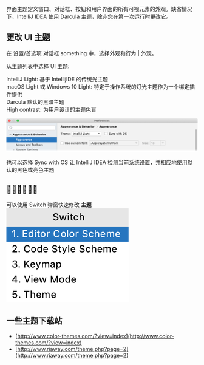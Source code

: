 界面主题定义窗口、对话框、按钮和用户界面的所有可视元素的外观。缺省情况下，IntelliJ IDEA 使用 Darcula 主题，除非您在第一次运行时更改它。

## 更改 UI 主题

在 设置/首选项 对话框 something 中，选择外观和行为 | 外观。

从主题列表中选择 UI 主题:

IntelliJ Light: 基于 IntellijIDE 的传统光主题<br />macOS Light 或 Windows 10 Light: 特定于操作系统的灯光主题作为一个绑定插件提供<br />Darcula 默认的黑暗主题<br />High contrast: 为用户设计的主题色盲

![theme-settings.png](images/update-theme-idea/3e87a1470ad36d3a6d51e7ec727092f1.png)

也可以选择 Sync with OS 让 IntelliJ IDEA 检测当前系统设置，并相应地使用默认的黑色或亮色主题

## 🧐👩‍💻🙋🏻‍♂️

可以使用 Switch 弹窗快速修改 **主题**<br />![image-20201209005129706.png](images/update-theme-idea/b443a609249963e3b9fd1cc673f4e4bf.png)

## 一些主题下载站

- [http://www.color-themes.com/?view=index](http://www.color-themes.com/?view=index)
- [http://www.riaway.com/theme.php?page=2](http://www.riaway.com/theme.php?page=2)
